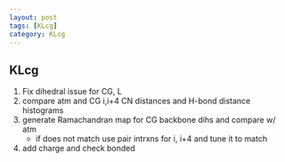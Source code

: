 ```yaml
---
layout: post
tags: [KLcg]
category: KLcg
---
```


## KLcg
1. Fix dihedral issue for CG, L
1. compare atm and CG i,i+4 CN distances and H-bond distance histograms
1. generate Ramachandran map for CG backbone dihs and compare w/ atm
	- if does not match use pair intrxns for i, i+4 and tune it to match
1. add charge and check bonded
